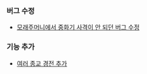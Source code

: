 ### 버그 수정

- [모래주머니에서 중화기 사격이 안 되던 버그 수정](https://github.com/cataclysmbnteam/Cataclysm-BN/pull/3839)

### 기능 추가

- [여러 종교 경전 추가](https://github.com/cataclysmbnteam/Cataclysm-BN/pull/3841)
